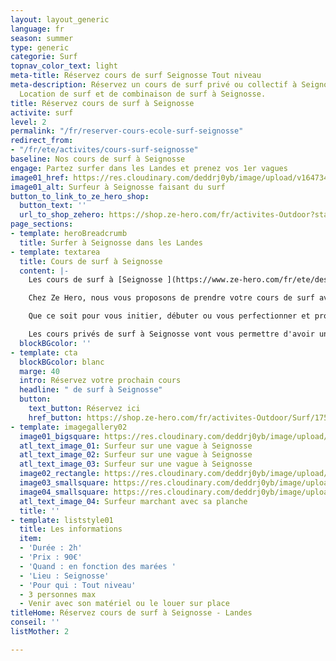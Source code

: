```yaml
---
layout: layout_generic
language: fr
season: summer
type: generic
categorie: Surf
topnav_color_text: light
meta-title: Réservez cours de surf Seignosse Tout niveau
meta-description: Réservez un cours de surf privé ou collectif à Seignosse, tout niveau.
  Location de surf et de combinaison de surf à Seignosse.
title: Réservez cours de surf à Seignosse
activite: surf
level: 2
permalink: "/fr/reserver-cours-ecole-surf-seignosse"
redirect_from:
- "/fr/ete/activites/cours-surf-seignosse"
baseline: Nos cours de surf à Seignosse
engage: Partez surfer dans les Landes et prenez vos 1er vagues
image01_href: https://res.cloudinary.com/deddrj0yb/image/upload/v1647340583/website/Ind%C3%A9pendant/51668639_2264458490442592_3894814208168034304_n.png
image01_alt: Surfeur à Seignosse faisant du surf
button_to_link_to_ze_hero_shop:
  button_text: ''
  url_to_shop_zehero: https://shop.ze-hero.com/fr/activites-Outdoor?station=Seignosse&calessonstype=all&catypegenderlistsummer=all&calessonsactivitytype=Surf&start-date=
page_sections:
- template: heroBreadcrumb
  title: Surfer à Seignosse dans les Landes
- template: textarea
  title: Cours de surf à Seignosse
  content: |-
    Les cours de surf à [Seignosse ](https://www.ze-hero.com/fr/ete/destination/seignosse)vont pouvoir se faire tout d'abord à différentes plages et spots. Vous allez donc retrouver la plage des Casernes, la plage du Penon, la plage des Bourdaines et la plage des Estagnots.

    Chez Ze Hero, nous vous proposons de prendre votre cours de surf avec [**Morgan d'Avezac**](https://www.ze-hero.com/fr/ete/partenaires/morgan-davezac-surf-seignosse), moniteur de surf indépendants, qui vous apportera tous les meilleurs conseils technique et physique. Il vous apportera ses compétences de son passé à haut niveau ainsi que son savoir.

    Que ce soit pour vous initier, débuter ou vous perfectionner et progresser en  surf, les cours privés de surf à Seignosse seront idéals pour vous. Apprendre à surfer, c'est apprendre à se lever, à débuter sur les mousses, puis réaliser son 1er take-off sur les vagues plus au large. C'est apprendre à se positionner sur la planche et à bien ramer.

    Les cours privés de surf à Seignosse vont vous permettre d'avoir un moniteur dédié à vous pendant 1h30 à 2h. Il restera avec vous afin de regarder chacun de vos gestes, de vos mouvements. Il vous permettra alors d'apprendre et de progresser beaucoup plus vite qu'en cours collectif. Un moniteur spécifique pour vous qui vous accompagnera dans votre progression et dans vos objectifs.
  blockBGcolor: ''
- template: cta
  blockBGcolor: blanc
  marge: 40
  intro: Réservez votre prochain cours
  headline: " de surf à Seignosse"
  button:
    text_button: Réservez ici
    href_button: https://shop.ze-hero.com/fr/activites-Outdoor/Surf/17567-surf-cours-prive-2h-matin-seignosse-morgan-davezac-morgan-davezac
- template: imagegallery02
  image01_bigsquare: https://res.cloudinary.com/deddrj0yb/image/upload/v1647340583/website/Ind%C3%A9pendant/51668639_2264458490442592_3894814208168034304_n.png
  atl_text_image_01: Surfeur sur une vague à Seignosse
  atl_text_image_02: Surfeur sur une vague à Seignosse
  atl_text_image_03: Surfeur sur une vague à Seignosse
  image02_rectangle: https://res.cloudinary.com/deddrj0yb/image/upload/v1647340584/website/Ind%C3%A9pendant/51492224_2264458510442590_1849281714996641792_n.png
  image03_smallsquare: https://res.cloudinary.com/deddrj0yb/image/upload/v1647340586/website/Ind%C3%A9pendant/51611112_2264458663775908_5798386440089894912_n.png
  image04_smallsquare: https://res.cloudinary.com/deddrj0yb/image/upload/v1649320042/website/Ind%C3%A9pendant/51300714_2264461690442272_8556519707782414336_n.jpg
  atl_text_image_04: Surfeur marchant avec sa planche
  title: ''
- template: liststyle01
  title: Les informations
  item:
  - 'Durée : 2h'
  - 'Prix : 90€'
  - 'Quand : en fonction des marées '
  - 'Lieu : Seignosse'
  - 'Pour qui : Tout niveau'
  - 3 personnes max
  - Venir avec son matériel ou le louer sur place
titleHome: Réservez cours de surf à Seignosse - Landes
conseil: ''
listMother: 2

---
```

